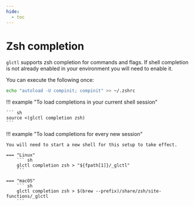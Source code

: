 ```yaml
---
hide:
  - toc
---
```


# Zsh completion

`glctl` supports zsh completion for commands and flags.
If shell completion is not already enabled in your environment you will need to enable it.

You can execute the following once:

``` sh
echo "autoload -U compinit; compinit" >> ~/.zshrc
```

!!! example "To load completions in your current shell session"

    ``` sh
    source <(glctl completion zsh)
    ```

!!! example "To load completions for every new session"

    You will need to start a new shell for this setup to take effect.

    === "Linux"
        ``` sh
        glctl completion zsh > "${fpath[1]}/_glctl"
        ```

    === "macOS"
        ``` sh
        glctl completion zsh > $(brew --prefix)/share/zsh/site-functions/_glctl
        ```
